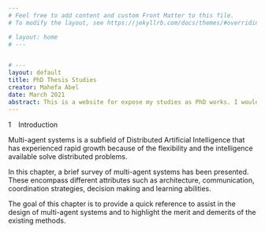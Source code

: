 ```yaml
---
# Feel free to add content and custom Front Matter to this file.
# To modify the layout, see https://jekyllrb.com/docs/themes/#overriding-theme-defaults

# layout: home
# ---


# ---
layout: default
title: PhD Thesis Studies
creator: Mahefa Abel
date: March 2021
abstract: This is a website for expose my studies as PhD works. I would like to finish the content one day.
---
```

<div>
    <p class="Section">1 &ensp; Introduction</p>
    <div class="BodyText">
        <p>
            Multi-agent systems is a subfield of Distributed Artificial Intelligence that has experienced rapid growth because of the flexibility and the intelligence available solve distributed problems. 
        </p>
        <p>
            In this chapter, a brief survey of multi-agent systems has been presented. These encompass different attributes such as architecture, communication, coordination strategies, decision making and learning abilities. 
        </p>
        <p>
            The goal of this chapter is to provide a quick reference to assist in the design of multi-agent systems and to highlight the merit and demerits of the existing methods.
        </p>
    </div>
<div>
